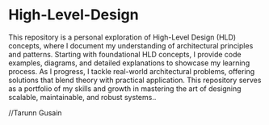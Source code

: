 # High-Level-Design
This repository is a personal exploration of High-Level Design (HLD) concepts, where I document my understanding of architectural principles and patterns. Starting with foundational HLD concepts, 
I provide code examples, diagrams, and detailed explanations to showcase my learning process.
As I progress, I tackle real-world architectural problems, offering solutions that blend theory with practical application. 
This repository serves as a portfolio of my skills and growth in mastering the art of designing scalable, maintainable, and robust systems..

//Tarunn Gusain
